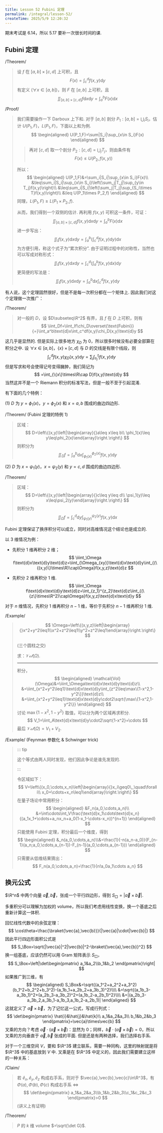 ```yaml
---
title: Lesson 52 Fubini 定理
permalink: /integral/lesson-52/
createTime: 2025/5/9 12:20:32
---
```

期末考试是 6.14，所以 5.17 要补一次很长时间的课.

## Fubini 定理

/Theorem/

> 设 $f$ 在 $[a,b]\times[c,d]$ 上可积，且
> $$
> F(x)=\int_c^df(x,y)\text{d}y
> $$
> 有定义 ($\forall x\in[a,b]$)，则 $F$ 在 $[a,b]$ 上可积，且
> $$
> \iint_{[a,b]\times[c,d]}f\text{d}x\text{d}y=\int_a^bF(x)\text{d}x
> $$

/Proof/

> 我们需要操作一下 Darboux 上下和. 对于 $[a,b]$ 剖分 $P_1:[a,b]=\bigcup_iS_i$，估计 $U(P_1,F)$，$L(P_1,F)$，下面以上和为例.
> $$
> \begin{aligned}
> U(P_1,F)=\sum|S_i|\sup_{x\in S_i}F(x)
> \end{aligned}
> $$
>
> > 再对 $[c,d]$ 取一个剖分 $P_2:[c,d]=\bigcup_j T_j$，则由条件有
> > $$
> > F(x)\leq U(P_2,f(x,y))
> > $$
>
> 所以：
> $$
> \begin{aligned}
> U(P_1,F)&=\sum_i|S_i|\sup_{x\in S_i}F(x)\\
> &\leq\sum_i|S_i|\sup_{x\in S_i}\left(\sum_j|T_j|\sup_{y\in T_j}f(x,y)\right)\\
> &\leq\sum_i|S_i|\left(\sum_j|T_j|\sup_{S_i\times T}f(x,y)\right)\\
> &\leq U(P_1\times P_2,f)
> \end{aligned}
> $$
> 同理，$L(P_1,F)\geq L(P_1\times P_2,f)$.
>
> 从而，我们得到一个双侧的估计. 再利用 $f(x,y)$ 可积这一条件，可证：
> $$
> \iint_{[a,b]\times[c,d]}f(x,y)\text{d}x\text{d}y=\int_a^bF(x)\text{d}x
> $$
> 进一步写出：
> $$
> \iint_If(x,y)\text{d}x\text{d}y=\int_a^b\left(\int_c^df(x,y)\text{d}y\right)\text{d}x
> $$
> 为方便引用，称这个式子为“累次积分”. 由于证明过程中的对称性，当然也可以写成对称形式：
> $$
> \iint_If(x,y)\text{d}x\text{d}y=\int_c^d\left(\int_a^bf(x,y)\text{d}x\right)\text{d}y
> $$
> 更简便的写法是：
> $$
> \iint_If(x,y)\text{d}x\text{d}y=\int_a^b\text{d}x\int_c^df(x,y)\text{d}y
> $$

有人说，这个定理固然很好，但是不是每一次积分都在一个矩体上. 因此我们对这个定理做一次推广：

/Theorem/

> 对一般的 $D$，设 $D\subseteq\R^2$ 有界，且 $f$ 在 $D$ 上可积，则有
> $$
> \iint_Df=\iint_If\chi_D\overset{\text{Fubini}}{=}\int_a^b\text{d}x\int_c^df(x,y)\chi_D(x,y)\text{d}y
> $$

这几乎是显然的. 但是实际上很多地方 $\chi_D$ 为 $0$，所以很多时候没有必要全部算在积分之中. 设 $\forall x\in[a,b]$，$\{x\}\times[c,d]$ 与 $D$ 的交线是有限个线段，则
$$
\int_c^df(x,y)\chi_D(x,y)\text{d}y=\sum_{j}\int_{s_j}^{t_j}f(x,y)\text{d}y
$$
但是写求和号会使得记号变得臃肿，我们简记为
$$
=\int_{\{x\}\times\R\cap D}f(x,y)\text{d}y
$$
当然这并不是一个 Riemann 积分的标准写法，但是一般不至于引起混淆.

有下面的几个特例：

(1) $D$ 为 $y=\phi_1(x)$，$y=\phi_2(x)$ 和 $x=a,b$ 围成的曲边四边形.

/Theorem/ (Fubini 定理的特例 1)

> 区域：
> $$
> D=\left\{(x,y)\left|\begin{array}{}a\leq x\leq b\\
> \phi_1(x)\leq y\leq\phi_2(x)\end{array}\right.\right\}
> $$
> 则积分为
> $$
> \iint_Df=\int_a^b\text{d}x\int_{\phi_1(x)}^{\phi_2(x)}f(x,y)\text{d}y
> $$

(2) $D$ 为 $x=\psi_1(y)$，$x=\psi_2(y)$ 和 $y=c,d$ 围成的曲边四边形.

/Theorem/

> 区域：
> $$
> D=\left\{(x,y)\left|\begin{array}{}c\leq y\leq d\\
> \psi_1(y)\leq x\leq\psi_2(y)\end{array}\right.\right\}
> $$
> 则积分为
> $$
> \iint_Df=\int_c^d\text{d}y\int_{\psi_1(y)}^{\psi_2(y)}f(x,y)\text{d}x
> $$

Fubini 定理保证了换序积分可以成立，同时对高维情况这个结论也是成立的.

以 3 维情况为例：

* 先积分 $1$ 维再积分 $2$ 维；
  $$
  \iiint_\Omega f\text{d}x\text{d}y\text{d}z=\iint_{\Omega_{xy}}\text{d}x\text{d}y\int_{(\{(x,y)\}\times\R)\cap\Omega}f(x,y,z)\text{d}z
  $$

* 先积分 $2$ 维再积分 $1$ 维.
  $$
  \iiint_\Omega f\text{d}x\text{d}y\text{d}z=\int_{z_1}^{z_2}\text{d}z\iint_{(\{z\}\times\R^2)\cap\Omega}f(x,y,z)\text{d}x\text{d}y
  $$

对于 $n$ 维情况，先积分 $1$ 维再积分 $n-1$ 维，等价于先积分 $n-1$ 维再积分 $1$ 维.

/Example/

> $$
> \Omega=\left\{(x,y,z)\left|\begin{array}{}x^2+y^2\leq1\\x^2+z^2\leq1\\y^2+z^2\leq1\end{array}\right.\right\}
> $$
>
> (三个圆柱之交)
>
> 求：$\mathcal{Vol}(\Omega)$.
>
> ---
>
> 积分，
> $$
> \begin{aligned}
> \mathcal{Vol}(\Omega)&=\iiint_\Omega\text{d}x\text{d}y\text{d}z\\
> &=\iint_{x^2+y^2\leq1}\text{d}x\text{d}y\int_{z^2\leq\max\{1-x^2,1-y^2\}}\text{d}z\\
> &=\iint_{x^2+y^2\leq1}\text{d}x\text{d}y\cdot2\sqrt{\max\{1-x^2,1-y^2\}}
> \end{aligned}
> $$
> 讨论 $\max\{1-x^2,1-y^2\}$ 取值，可以分为两个区域再求积分.
> $$
> V_1=\iint_A\text{d}x\text{d}y\cdot2\sqrt{1-x^2}=\cdots
> $$
> 最后 $\mathcal{Vol}(\Omega)=V_1+V_2$.

/Example/ (Feynman 参数化 & Schwinger trick)

> ::: tip
>
> 这个等式由两人同时发现，他们因此争论是谁先发现的.
>
> :::
>
> 令区域如下：
> $$
> V=\left\{(x_0,\cdots,x_n)\left|\begin{array}{}x_i\geq0\,,\quad\forall i\\
> x_0+\cdots+x_n\leq1\end{array}\right.\right\}
> $$
> 在量子场论中常用积分：
> $$
> \begin{aligned}
> &F_n(a_0,\cdots,a_n)\\
> &=\int\cdots\int_V\frac{\text{d}x_1\cdots\text{d}x_n}{(a_1x_1+\cdots+a_nx_n+a_0(1-x_1-\cdots-x_n))^{n+1}}
> \end{aligned}
> $$
> 只能使用 Fubini 定理，积分最后一个维度，得到
> $$
> \begin{aligned}
> &_n(a_0,\cdots,a_n)\\&=\frac{1}{-n(a_n-a_0)}(F_{n-1}(a_n;a_0,\cdots,a_{n-1})-F_{n-1}(a_0,\cdots,a_{n-1}))
> \end{aligned}
> $$
> 只需要从低维结果猜出：
> $$
> F_n(a_0,\cdots,a_n)=\frac{1}{n!a_0a_1\cdots a_n}
> $$

## 换元公式

$\R^n$ 中两个向量 $\vec{a},\vec{b}$，张成一个平行四边形，得到 $S_\Box=|\vec{a}\times\vec{b}|$.

多重积分可以理解为加权的 volume，所以我们考虑用线性变换，换一个基底之后重新计算这一体积.

回忆线性代数中的余弦定理：
$$
\cos\theta=\frac{\braket{\vec{a},\vec{b}}}{|\vec{a}|\cdot|\vec{b}|}
$$
因此平行四边形面积公式是
$$
S_\Box=\sqrt{|\vec{a}|^2|\vec{b}|^2-\braket{\vec{a},\vec{b}}^2}
$$
换一组基底，应该仍然可以用 Gram 矩阵表示 $S_\Box$，
$$
S_\Box=\left|\det\begin{pmatrix}
a_1&a_2\\b_1&b_2
\end{pmatrix}\right|
$$
如果推广到三维，有
$$
\begin{aligned}
S_\Box&=\sqrt{(a_1^2+a_2^2+a_3^2)(b_1^2+b_2^2+b_3^2)-(a_1b_1+a_2b_2+a_3b_3)^2}\\\\
&=\sqrt{(a_1b_3-a_3b_1)^2+(a_2b_3-a_3b_2)^2+(a_1b_2-a_2b_1)^2}\\\\
&=|(a_2b_3-a_3b_2,a_3b_1-a_1b_3,a_1b_2-a_2b_1)|
\end{aligned}
$$
这就定义了 $\vec{a}\times\vec{b}$，为了记忆这一公式，写成行列式：
$$
\det\begin{pmatrix}
\hat{i}&\hat{j}&\hat{k}\\
a_1&a_2&a_3\\
b_1&b_2&b_3
\end{pmatrix}=\vec{a}\times\vec{b}
$$
叉乘的方向？考虑 $\vec{a}\cdot(\vec{a}\times\vec{b})$：显然为 $0$；同样，$\vec{b}\cdot(\vec{a}\times\vec{b})=0$，所以叉乘的方向垂直于 $\vec{a},\vec{b}$ 张成的平面. 但是还是有两种选择，我们选择右手系.

对于一个三维空间 $V$，要和 $\R^3$ 建立联系，需要一种同构，这里的映射就是将 $\R^3$ 中的基底放到 $V$ 中. 叉乘是在 $\R^3$ 中定义的，因此我们需要建立这样的一种关系：

/Claim/

> 若 $\hat{e}_x,\hat{e}_y,\hat{e}_z$ 构成右手系，则对于 $\vec{a},\vec{b},\vec{c}\in\R^3$，有 $\Phi(a),\Phi(b),\Phi(c)$ 构成右手系 $\Longleftrightarrow$ 
> $$
> \det\begin{pmatrix}
> a_1&a_2&a_3\\b_1&b_2&b_3\\c_1&c_2&c_3
> \end{pmatrix}>0
> $$
> (讲义上有证明)

/Theorem/

> $P$ 的 $k$ 维 volume $=\sqrt{\det G}$.
